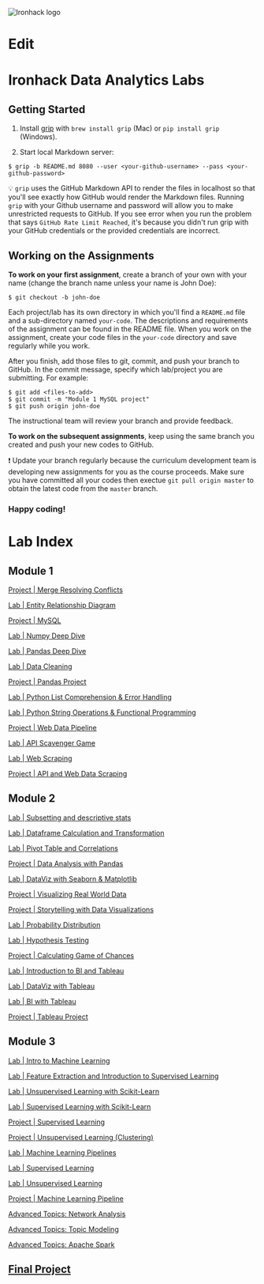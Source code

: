 ![Ironhack logo](https://i.imgur.com/1QgrNNw.png)
# Edit
# Ironhack Data Analytics Labs

## Getting Started

1. Install [grip](https://github.com/joeyespo/grip) with `brew install grip` (Mac) or `pip install grip` (Windows).

2. Start local Markdown server:

```
$ grip -b README.md 8080 --user <your-github-username> --pass <your-github-password>
```

:bulb: `grip` uses the GitHub Markdown API to render the files in localhost so that you'll see exactly how GitHub would render the Markdown files. Running `grip` with your Github username and password will allow you to make unrestricted requests to GitHub. If you see error when you run the problem that says `GitHub Rate Limit Reached`, it's because you didn't run grip with your GitHub credentials or the provided credentials are incorrect.

## Working on the Assignments

**To work on your first assignment**, create a branch of your own with your name (change the branch name unless your name is John Doe):

```
$ git checkout -b john-doe
```

Each project/lab has its own directory in which you'll find a `README.md` file and a sub-directory named `your-code`. The descriptions and requirements of the assignment can be found in the README file. When you work on the assignment, create your code files in the `your-code` directory and save regularly while you work.

After you finish, add those files to git, commit, and push your branch to GitHub. In the commit message, specify which lab/project you are submitting. For example:

```
$ git add <files-to-add>
$ git commit -m "Module 1 MySQL project"
$ git push origin john-doe
```

The instructional team will review your branch and provide feedback.

**To work on the subsequent assignments**, keep using the same branch you created and push your new codes to GitHub.

:exclamation: Update your branch regularly because the curriculum development team is developing new assignments for you as the course proceeds. Make sure you have committed all your codes then exectue `git pull origin master` to obtain the latest code from the `master` branch.

### Happy coding!

# Lab Index

## Module 1

[Project | Merge Resolving Conflicts](module-1/resolving-merge-conflicts)

[Lab | Entity Relationship Diagram](module-1/lab-erd)

[Project | MySQL](module-1/mysql-project)

[Lab | Numpy Deep Dive](module-1/lab-numpy)

[Lab | Pandas Deep Dive](module-1/lab-pandas)

[Lab | Data Cleaning](module-1/lab-data_cleaning)

[Project | Pandas Project](module-1/pandas-project)

[Lab | Python List Comprehension & Error Handling](module-1/lab-errhand_listcomp)

[Lab | Python String Operations & Functional Programming](module-1/lab-functional-programming)

[Project | Web Data Pipeline](module-1/pipelines-project)

[Lab | API Scavenger Game](module-1/lab-api-scavenger-game)

[Lab | Web Scraping](module-1/lab-web-scraping)

[Project | API and Web Data Scraping](module-1/web-project)

## Module 2

[Lab | Subsetting and descriptive stats](module-2/lab-subsetting-and-descriptive-stats)

[Lab | Dataframe Calculation and Transformation](module-2/lab-df-calculation-and-transformation)

[Lab | Pivot Table and Correlations](module-2/lab-pivot-table-and-correlation)

[Project | Data Analysis with Pandas](module-2/data-analysis-with-pandas)

[Lab | DataViz with Seaborn & Matplotlib](module-2/lab-matplotlib-seaborn)

[Project | Visualizing Real World Data](module-2/visualizing-real-world-data)

[Project | Storytelling with Data Visualizations](module-2/storytelling-with-data-visualizations)

[Lab | Probability Distribution](module-2/lab-probability-distribution)

[Lab | Hypothesis Testing](module-2/lab-hypothesis-testing)

[Project | Calculating Game of Chances](module-2/calculating-games-of-chance)

[Lab | Introduction to BI and Tableau](module-2/lab-intro-to-bi-and-tableau)

[Lab | DataViz with Tableau](module-2/lab-tableau-data-visualization)

[Lab | BI with Tableau](module-2/lab-bi-analysis-with-tableau)

[Project | Tableau Project](module-2/tableau-project)

## Module 3

[Lab | Intro to Machine Learning](module-3/lab-intro-to-ml)

[Lab | Feature Extraction and Introduction to Supervised Learning](module-3/lab-supervised-learning-feature-extraction)

[Lab | Unsupervised Learning with Scikit-Learn](module-3/lab-sklearn-and-unsupervised-learning)

[Lab | Supervised Learning with Scikit-Learn](module-3/lab-supervised-learning-sklearn)

[Project | Supervised Learning](module-3/supervised-learning-project)

[Project | Unsupervised Learning (Clustering)](module-3/clustering-project)

[Lab | Machine Learning Pipelines](module-3/lab-machine-learning-pipelines)

[Lab | Supervised Learning](module-3/lab-supervised-learning)

[Lab | Unsupervised Learning](module-3/lab-unsupervised-learning)

[Project | Machine Learning Pipeline](module-3/machine-learning-pipeline-project)

[Advanced Topics: Network Analysis](module-3/lab-network-analysis)

[Advanced Topics: Topic Modeling](module-3/lab-topic-modeling)

[Advanced Topics: Apache Spark](module-3/lab-apache-spark)

## [Final Project](final-project)